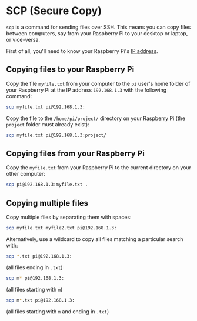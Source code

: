 # SCP (Secure Copy)

`scp` is a command for sending files over SSH. This means you can copy files between computers, say from your Raspberry Pi to your desktop or laptop, or vice-versa.

First of all, you'll need to know your Raspberry Pi's [IP address](../../troubleshooting/hardware/networking/ip-address.md).

## Copying files to your Raspberry Pi

Copy the file `myfile.txt` from your computer to the `pi` user's home folder of your Raspberry Pi at the IP address `192.168.1.3` with the following command:

```bash
scp myfile.txt pi@192.168.1.3:
```

Copy the file to the `/home/pi/project/` directory on your Raspberry Pi (the `project` folder must already exist):

```bash
scp myfile.txt pi@192.168.1.3:project/
```

## Copying files from your Raspberry Pi

Copy the `myfile.txt` from your Raspberry Pi to the current directory on your other computer:

```bash
scp pi@192.168.1.3:myfile.txt .
```

## Copying multiple files

Copy multiple files by separating them with spaces:

```bash
scp myfile.txt myfile2.txt pi@192.168.1.3:
```

Alternatively, use a wildcard to copy all files matching a particular search with:

```bash
scp *.txt pi@192.168.1.3:
```

(all files ending in `.txt`)

```bash
scp m* pi@192.168.1.3:
```

(all files starting with `m`)

```bash
scp m*.txt pi@192.168.1.3:
```

(all files starting with `m` and ending in `.txt`)
